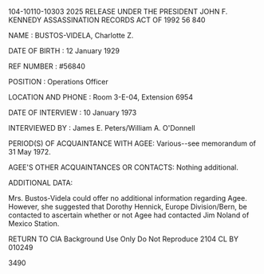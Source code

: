 104-10110-10303 2025 RELEASE UNDER THE PRESIDENT JOHN F. KENNEDY ASSASSINATION RECORDS ACT OF 1992 56 840

NAME : BUSTOS-VIDELA, Charlotte Z.

DATE OF BIRTH : 12 January 1929

REF NUMBER : #56840

POSITION : Operations Officer

LOCATION AND PHONE : Room 3-E-04, Extension 6954

DATE OF INTERVIEW : 10 January 1973

INTERVIEWED BY : James E. Peters/William A. O'Donnell

PERIOD(S) OF ACQUAINTANCE WITH AGEE:
Various--see memorandum of 31 May 1972.

AGEE'S OTHER ACQUAINTANCES OR CONTACTS:
Nothing additional.

ADDITIONAL DATA:

Mrs. Bustos-Videla could offer no additional information
regarding Agee. However, she suggested that Dorothy Hennick,
Europe Division/Bern, be contacted to ascertain whether or not
Agee had contacted Jim Noland of Mexico Station.

RETURN TO CIA
Background Use Only
Do Not Reproduce
2104 CL BY 010249

3490
